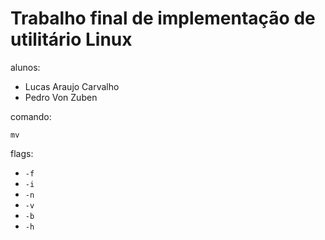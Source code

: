 Trabalho final de implementação de utilitário Linux
=================

alunos:

- Lucas Araujo Carvalho
- Pedro Von Zuben

comando:

`mv`

flags:

- `-f`
- `-i`
- `-n`
- `-v`
- `-b`
- `-h`